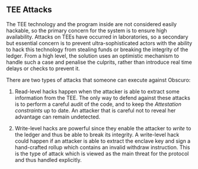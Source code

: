 ## TEE Attacks
The TEE technology and the program inside are not considered easily hackable, so the primary concern for the system is to ensure high availability.
Attacks on TEEs have occurred in laboratories, so a secondary but essential concern is to prevent ultra-sophisticated actors with the ability to hack this technology from stealing funds or breaking the integrity of the ledger.
From a high level, the solution uses an optimistic mechanism to handle such a case and penalise the culprits, rather than introduce real time delays or checks to prevent it.

There are two types of attacks that someone can execute against Obscuro:

1. Read-level hacks happen when the attacker is able to extract some information from the TEE. The only way to defend against these attacks is to perform a careful audit of the code, and to keep the _Attestation constraints_ up to date. An attacker that is careful not to reveal her advantage can remain undetected.

2. Write-level hacks are powerful since they enable the attacker to _write_ to the ledger and thus be able to break its integrity. A write-level hack could happen if an attacker is able to extract the enclave key and sign a hand-crafted rollup which contains an invalid withdraw instruction. This is the type of attack which is viewed as the main threat for the protocol and thus handled explicitly.
